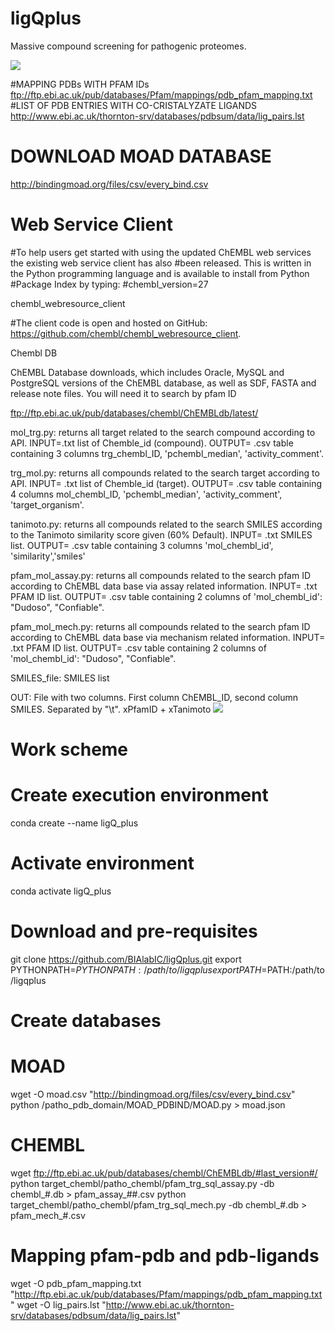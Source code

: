 # ligQplus
Massive compound screening for pathogenic proteomes.

<img src="https://docs.google.com/drawings/d/1PApRMKCJE-YwFVnGwfm4VbXhjwNuiiGMwmvLRIKXxkU/export/png">

#MAPPING PDBs WITH PFAM IDs
ftp://ftp.ebi.ac.uk/pub/databases/Pfam/mappings/pdb_pfam_mapping.txt
#LIST OF PDB ENTRIES WITH CO-CRISTALYZATE LIGANDS
http://www.ebi.ac.uk/thornton-srv/databases/pdbsum/data/lig_pairs.lst
# DOWNLOAD MOAD DATABASE
http://bindingmoad.org/files/csv/every_bind.csv


# Web Service Client

#To help users get started with using the updated ChEMBL web services the existing web service client has also #been released. This is written in the Python programming language and is available to install from Python #Package Index by typing:
#chembl_version=27

chembl_webresource_client

#The client code is open and hosted on GitHub: https://github.com/chembl/chembl_webresource_client.

Chembl DB 

ChEMBL Database downloads, which includes Oracle, MySQL and PostgreSQL versions of the ChEMBL database, as well as SDF, FASTA and release note files. You will need it to search by pfam ID

ftp://ftp.ebi.ac.uk/pub/databases/chembl/ChEMBLdb/latest/



mol_trg.py: returns all target related to the search compound according to API. INPUT=.txt list of Chemble_id (compound). OUTPUT= .csv table containing 3 columns trg_chembl_ID, 'pchembl_median', 'activity_comment'.

trg_mol.py: returns all compounds related to the search target according to API. INPUT= .txt list of Chemble_id (target). OUTPUT= .csv  table containing 4 columns mol_chembl_ID, 'pchembl_median', 'activity_comment', 'target_organism'.

tanimoto.py: returns all compounds related to the search SMILES according to the Tanimoto similarity score given (60% Default). INPUT= .txt SMILES list. OUTPUT= .csv  table containing 3 columns 'mol_chembl_id', 'similarity','smiles'

pfam_mol_assay.py: returns all compounds related to the search pfam ID according to ChEMBL data base via assay related information. INPUT= .txt PFAM ID list. OUTPUT= .csv  table containing 2 columns of 'mol_chembl_id': "Dudoso", "Confiable".

pfam_mol_mech.py: returns all compounds related to the search pfam ID according to ChEMBL data base via mechanism related information. INPUT= .txt PFAM ID list. OUTPUT= .csv  table containing 2 columns of 'mol_chembl_id': "Dudoso", "Confiable".

SMILES_file: SMILES list

OUT: File with two columns. First column ChEMBL_ID, second column SMILES. Separated by "\t". xPfamID + xTanimoto
<img src="https://docs.google.com/drawings/d/e/2PACX-1vSSwg9kpBGrZ5d2lJAgvReRPHrV0O1JAkZ2C8Mu9ui4F2FxBriT6iRT8mE1QZaTFPWPx9qbpNCMPNRf/pub?w=960&amp;h=720">

# Work scheme

# Create execution environment

conda create --name ligQ_plus

# Activate environment

conda activate ligQ_plus

# Download and pre-requisites 
git clone https://github.com/BIAlabIC/ligQplus.git
export PYTHONPATH=$PYTHONPATH:/path/to/ligqplus
export PATH=$PATH:/path/to/ligqplus

# Create databases

# MOAD
wget -O moad.csv "http://bindingmoad.org/files/csv/every_bind.csv"
python /patho_pdb_domain/MOAD_PDBIND/MOAD.py > moad.json
# CHEMBL
wget ftp://ftp.ebi.ac.uk/pub/databases/chembl/ChEMBLdb/#last_version#/
python target_chembl/patho_chembl/pfam_trg_sql_assay.py -db chembl_#.db > pfam_assay_##.csv
python target_chembl/patho_chembl/pfam_trg_sql_mech.py -db chembl_#.db > pfam_mech_#.csv

# Mapping pfam-pdb and pdb-ligands

wget -O pdb_pfam_mapping.txt "http://ftp.ebi.ac.uk/pub/databases/Pfam/mappings/pdb_pfam_mapping.txt"
wget -O lig_pairs.lst "http://www.ebi.ac.uk/thornton-srv/databases/pdbsum/data/lig_pairs.lst"




